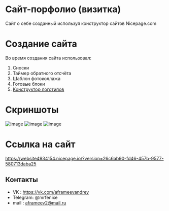 # Сайт-порфолио (визитка)
Сайт о себе созданный используя конструктор сайтов Nicepage.com

# Создание сайта 

Во время создания сайта использовал:

1. Сноски
2. Таймер обратного отсчёта 
3. Шаблон фотоколлажа
4. Готовые блоки
5. [Конструктор логотипов](https://www.renderforest.com/ru/logo-maker#All)

# Скриншоты 
![image](https://sun7-19.userapi.com/impg/f1TWIjhNHPwW0UGSQ0-VvDJyP-qyN_KeJuUl_g/BKqdLl-4YAA.jpg?size=1280x682&quality=96&sign=22c6ea676d608ae8c234d032f15ddf64&type=album)
![image](https://sun9-46.userapi.com/impg/gARXCbU2XooVWsZ0_3tA6cy_6jay7BU7SBl-Xg/z5xX8ARkoiU.jpg?size=1280x682&quality=96&sign=c8e2012b58722d44d73b1ab7b0cb05d9&type=album)
![image](https://github.com/MrFenixe/Site-Portfolio/assets/91420842/35c5b11f-7d86-405b-9489-50511264b985)


# Ccылка на сайт
https://website4934154.nicepage.io/?version=26c6ab90-fd46-457b-9577-580713daba25

## Контакты
- VK : https://vk.com/aframeevandrey
- Telegram: @mrfenixe
- mail : aframeev2@mail.ru
